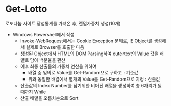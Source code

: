 # Get-Lotto
로또나눔 사이트 당첨통계를 가져온 후, 랜덤가중치 생성(10개)

  - Windows Powershell에서 작성
    - Invoke-WebRequest에서는 Cookie Exception 문제로, IE Object를 생성해서 실제로 Browser를 호출한 다음
    - 생성된 Object에서 HTML의 DOM Parsing하여 outertext의 Value 값을 배열로 담아 백분율을 환산
    - 이후 최종 산출물의 가중치 연산을 위하여 
      - 배열 중 임의로 Value를 Get-Random으로 구하고 : 기준값
      - 위와 동일한 배열에서 별개의 Value를 Get-Random으로 지정 : 산출값
    - 산출값의 Index Number를 담기위한 비어진 배열을 생성하여 총 6자리가 될 때까지 While
    - 산출 배열을 오름차순으로 Sort
